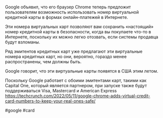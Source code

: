 
Google объявил, что его браузер Chrome теперь предложит пользователям возможность использовать номер виртуальной кредитной карты в формах онлайн-платежей в Интернете.

Эти номера виртуальных карт позволяют вам сохранить «настоящий» номер кредитной карты в безопасности, когда вы покупаете что-то в Интернете, поскольку их можно легко отозвать, если системы продавца будут взломаны.

Ряд эмитентов кредитных карт уже предлагают эти виртуальные номера кредитных карт, но они, вероятно, гораздо менее распространены, чем должны быть.

Google говорит, что эти виртуальные карты появятся в США этим летом.

Поскольку Google работает с обоими эмитентами карт, такими как Capital One, который является партнером, при запуске также будут поддерживаться Visa, Mastercard и American Express https://techcrunch.com/2022/05/11/google-chrome-adds-virtual-credit-card-numbers-to-keep-your-real-ones-safe/

#google #card 